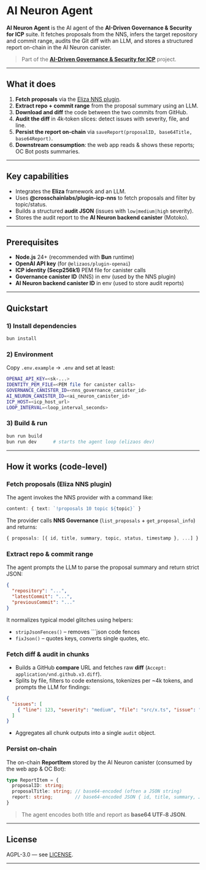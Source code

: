# AI Neuron Agent

**AI Neuron Agent** is the AI agent of the **AI-Driven Governance & Security for ICP** suite. It fetches proposals from the NNS, infers the target repository and commit range, audits the Git diff with an LLM, and stores a structured report on-chain in the AI Neuron canister.

> Part of the [**AI-Driven Governance & Security for ICP**](https://github.com/CrossChainLabs-ICP/ai-neuron) project.

---

## What it does

1. **Fetch proposals** via the [Eliza NNS plugin](https://github.com/CrossChainLabs-ICP/plugin-icp-nns).
2. **Extract repo + commit range** from the proposal summary using an LLM.
3. **Download and diff** the code between the two commits from GitHub.
4. **Audit the diff** in 4k‑token slices: detect issues with severity, file, and line.
5. **Persist the report on‑chain** via `saveReport(proposalID, base64Title, base64Report)`.
6. **Downstream consumption**: the web app reads & shows these reports; OC Bot posts summaries.

---

## Key capabilities

- Integrates the **Eliza** framework and an LLM.
- Uses **@crosschainlabs/plugin-icp-nns** to fetch proposals and filter by topic/status.
- Builds a structured **audit JSON** (issues with `low|medium|high` severity).
- Stores the audit report to the **AI Neuron backend canister** (Motoko).

---

## Prerequisites

- **Node.js** 24+ (recommended with **Bun** runtime)
- **OpenAI API key** (for `@elizaos/plugin-openai`)
- **ICP identity (Secp256k1)** PEM file for canister calls
- **Governance canister ID** (NNS) in env (used by the NNS plugin)
- **AI Neuron backend canister ID** in env (used to store audit reports)

---

## Quickstart

### 1) Install dependencies
```bash
bun install
```

### 2) Environment
Copy `.env.example` → `.env` and set at least:
```bash
OPENAI_API_KEY=<sk-...>
IDENTITY_PEM_FILE=<PEM file for canister calls>
GOVERNANCE_CANISTER_ID=<nns_governance_canister_id>
AI_NEURON_CANISTER_ID=<ai_neuron_canister_id>
ICP_HOST=<icp_host_url>
LOOP_INTERVAL=<loop_interval_seconds>
```

### 3) Build & run
```bash
bun run build
bun run dev      # starts the agent loop (elizaos dev)
```

---

## How it works (code-level)

### Fetch proposals (Eliza NNS plugin)
The agent invokes the NNS provider with a command like:
```ts
content: { text: `!proposals 10 topic ${topic}` }
```
The provider calls **NNS Governance** (`list_proposals` + `get_proposal_info`) and returns:
```ts
{ proposals: [{ id, title, summary, topic, status, timestamp }, ...] }
```

### Extract repo & commit range
The agent prompts the LLM to parse the proposal summary and return strict JSON:
```json
{
  "repository": "...",
  "latestCommit": "...",
  "previousCommit": "..."
}
```
It normalizes typical model glitches using helpers:
- `stripJsonFences()` – removes ```json code fences
- `fixJson()` – quotes keys, converts single quotes, etc.

### Fetch diff & audit in chunks
- Builds a GitHub **compare** URL and fetches raw **diff** (`Accept: application/vnd.github.v3.diff`).
- Splits by file, filters to code extensions, tokenizes per ~4k tokens, and prompts the LLM for findings:
```json
{
  "issues": [
    { "line": 123, "severity": "medium", "file": "src/x.ts", "issue": "..." }
  ]
}
```
- Aggregates all chunk outputs into a single `audit` object.

### Persist on‑chain

The on-chain **ReportItem** stored by the AI Neuron canister (consumed by the web app & OC Bot):

```ts
type ReportItem = {
  proposalID: string;
  proposalTitle: string; // base64-encoded (often a JSON string)
  report: string;        // base64-encoded JSON { id, title, summary, …, audit }
}
```

> The agent encodes both title and report as **base64 UTF‑8 JSON**.

---

## License

AGPL-3.0 — see [LICENSE](./LICENSE).

---

